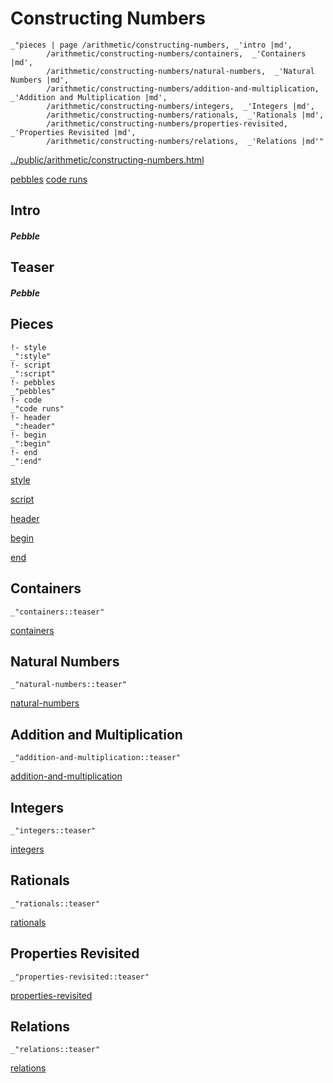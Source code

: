 # Constructing Numbers

    _"pieces | page /arithmetic/constructing-numbers, _'intro |md',
            /arithmetic/constructing-numbers/containers,  _'Containers |md',
            /arithmetic/constructing-numbers/natural-numbers,  _'Natural Numbers |md',
            /arithmetic/constructing-numbers/addition-and-multiplication,  _'Addition and Multiplication |md',
            /arithmetic/constructing-numbers/integers,  _'Integers |md',
            /arithmetic/constructing-numbers/rationals,  _'Rationals |md',
            /arithmetic/constructing-numbers/properties-revisited,  _'Properties Revisited |md',
            /arithmetic/constructing-numbers/relations,  _'Relations |md'"

[../public/arithmetic/constructing-numbers.html](# "save:")

[pebbles](#pebble "h5: | .join \n")
[code runs](#code "h5: | .join \n")

## Intro

##### Pebble

## Teaser

##### Pebble

## Pieces

    !- style
    _":style"
    !- script
    _":script"
    !- pebbles
    _"pebbles"
    !- code
    _"code runs"
    !- header
    _":header"
    !- begin
    _":begin"
    !- end
    _":end"



[style]() 

[script]()

[header]()

[begin]()

[end]()

## Containers

    _"containers::teaser"


[containers](pages/arithmetic_constructing-numbers_containers.md "load:")

## Natural Numbers

    _"natural-numbers::teaser"


[natural-numbers](pages/arithmetic_constructing-numbers_natural-numbers.md "load:")

## Addition and Multiplication

    _"addition-and-multiplication::teaser"


[addition-and-multiplication](pages/arithmetic_constructing-numbers_addition-and-multiplication.md "load:")

## Integers

    _"integers::teaser"


[integers](pages/arithmetic_constructing-numbers_integers.md "load:")

## Rationals

    _"rationals::teaser"


[rationals](pages/arithmetic_constructing-numbers_rationals.md "load:")

## Properties Revisited

    _"properties-revisited::teaser"


[properties-revisited](pages/arithmetic_constructing-numbers_properties-revisited.md "load:")

## Relations

    _"relations::teaser"


[relations](pages/arithmetic_constructing-numbers_relations.md "load:")